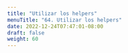 ```yaml
---
title: "Utilizar los helpers"
menuTitle: "64. Utilizar los helpers"
date: 2022-12-24T07:47:01-08:00
draft: false
weight: 60
---
```

